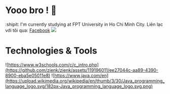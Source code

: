 # Yooo bro ! 👋 
:shipit: I'm currently studying at FPT University in Ho Chi Minh City.
Liên lạc với tôi qua: [Facebook](https://www.facebook.com/zyassuo)
![](https://media.giphy.com/media/v1.Y2lkPTc5MGI3NjExdW5qY2ozMGg2bm1venh4YXozYTdqbmdlN2xvN2I3anpldjJtZHV2ZCZlcD12MV9pbnRlcm5hbF9naWZfYnlfaWQmY3Q9Zw/JIX9t2j0ZTN9S/giphy.gif)

# Technologies & Tools 
![https://www.w3schools.com/c/c_intro.php](https://github.com/zienk/zienk/assets/119196011/ee27044c-aa89-4390-8900-eba5e05011e8)
![https://www.java.com/en](https://upload.wikimedia.org/wikipedia/en/thumb/3/30/Java_programming_language_logo.svg/182px-Java_programming_language_logo.svg.png)

